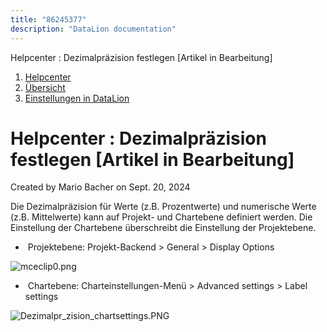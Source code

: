 ```yaml
---
title: "86245377"
description: "DataLion documentation"
---
```


Helpcenter : Dezimalpräzision festlegen \[Artikel in Bearbeitung\]  

1.  [Helpcenter](index.html)
2.  [Übersicht](2982609.html)
3.  [Einstellungen in DataLion](Einstellungen-in-DataLion_3539137.html)

# Helpcenter : Dezimalpräzision festlegen \[Artikel in Bearbeitung\]

Created by Mario Bacher on Sept. 20, 2024

Die Dezimalpräzision für Werte (z.B. Prozentwerte) und numerische Werte (z.B. Mittelwerte) kann auf Projekt- und Chartebene definiert werden. Die Einstellung der Chartebene überschreibt die Einstellung der Projektebene.

-    Projektebene: Projekt-Backend > General > Display Options
    

![mceclip0.png](/img/86048778.png?width=635)

-    Chartebene: Charteinstellungen-Menü > Advanced settings > Label settings
    

![Dezimalpr_zision_chartsettings.PNG](/img/86048785.png?width=760)
